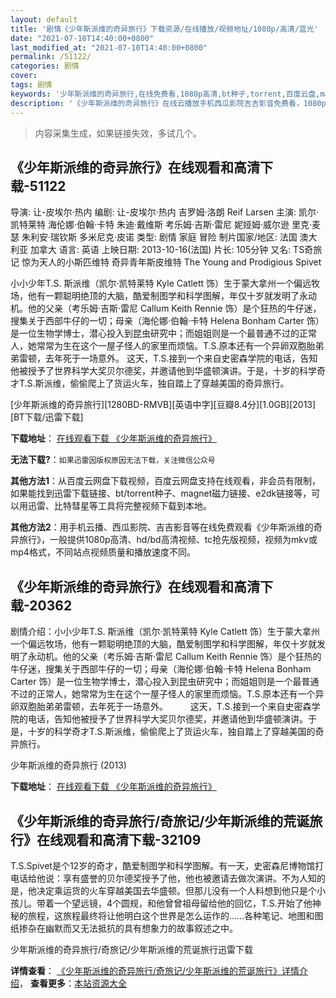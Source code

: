 ```yaml
---
layout: default
title: '剧情《少年斯派维的奇异旅行》下载资源/在线播放/视频地址/1080p/高清/蓝光'
date: "2021-07-10T14:40:00+0800"
last_modified_at: "2021-07-10T14:40:00+0800"
permalink: /51122/
categories: 剧情
cover:
tags: 剧情
keywords: '少年斯派维的奇异旅行,在线免费看,1080p高清,bt种子,torrent,百度云盘,magnet,磁力链,迅雷下载资源'
description: '《少年斯派维的奇异旅行》在线云播放手机西瓜影院吉吉影音免费看，1080p高清bd/hd未删减完整版和tc抢先枪版，mkv/mp4格式，附带bt/torrent种子、magnet/磁力链、百度云盘、网盘资源迅雷下载链接'
---
```


>内容采集生成，如果链接失效，多试几个。


## 《少年斯派维的奇异旅行》在线观看和高清下载-51122

导演: 让-皮埃尔·热内 编剧: 让-皮埃尔·热内 吉罗姆·洛朗 Reif Larsen 主演: 凯尔·凯特莱特 海伦娜·伯翰·卡特 朱迪·戴维斯 考乐姆·吉斯·雷尼 妮娅姆·威尔逊 里克·麦瑟 朱利安·瑞钦斯 多米尼克·皮诺 类型: 剧情 家庭 冒险 制片国家/地区: 法国 澳大利亚 加拿大 语言: 英语 上映日期: 2013-10-16(法国) 片长: 105分钟 又名: TS奇旅记 惊为天人的小斯匹维特 奇异青年斯皮维特 The Young and Prodigious Spivet

小小少年T.S. 斯派维（凯尔·凯特莱特 Kyle Catlett 饰）生于蒙大拿州一个偏远牧场，他有一颗聪明绝顶的大脑，酷爱制图学和科学图解，年仅十岁就发明了永动机。他的父亲（考乐姆·吉斯·雷尼 Callum Keith Rennie 饰）是个狂热的牛仔迷，搜集关于西部牛仔的一切；母亲（海伦娜·伯翰·卡特 Helena Bonham Carter 饰）是一位生物学博士，潜心投入到昆虫研究中；而姐姐则是一个最普通不过的正常人，她常常为生在这个一屋子怪人的家里而烦恼。T.S.原本还有一个异卵双胞胎弟弟雷顿，去年死于一场意外。 这天，T.S.接到一个来自史密森学院的电话，告知他被授予了世界科学大奖贝尔德奖，并邀请他到华盛顿演讲。于是，十岁的科学奇才T.S.斯派维，偷偷爬上了货运火车，独自踏上了穿越美国的奇异旅行。


[少年斯派维的奇异旅行][1280BD-RMVB][英语中字][豆瓣8.4分][1.0GB][2013][BT下载/迅雷下载]

**下载地址**： [在线观看下载 《少年斯派维的奇异旅行》](https://www.btdx8.com/torrent/the_young_and_prodigious_2013.html) 


**无法下载?**：`如果迅雷因版权原因无法下载，关注微信公众号 `

**其他方法1**：从百度云网盘下载视频，百度云网盘支持在线观看，非会员有限制，如果能找到迅雷下载链接、bt/torrent种子、magnet磁力链接、e2dk链接等，可以用迅雷、比特彗星等工具将完整视频下载到本地。

**其他方法2**：用手机云播、西瓜影院、吉吉影音等在线免费观看《少年斯派维的奇异旅行》，一般提供1080p高清、hd/bd高清视频、tc抢先版视频，视频为mkv或mp4格式，不同站点视频质量和播放速度不同。


## 《少年斯派维的奇异旅行》在线观看和高清下载-20362

剧情介绍：小小少年T.S. 斯派维（凯尔·凯特莱特 Kyle Catlett 饰）生于蒙大拿州一个偏远牧场，他有一颗聪明绝顶的大脑，酷爱制图学和科学图解，年仅十岁就发明了永动机。他的父亲（考乐姆·吉斯·雷尼 Callum Keith Rennie 饰）是个狂热的牛仔迷，搜集关于西部牛仔的一切；母亲（海伦娜·伯翰·卡特 Helena Bonham Carter 饰）是一位生物学博士，潜心投入到昆虫研究中；而姐姐则是一个最普通不过的正常人，她常常为生在这个一屋子怪人的家里而烦恼。T.S.原本还有一个异卵双胞胎弟弟雷顿，去年死于一场意外。  　　这天，T.S.接到一个来自史密森学院的电话，告知他被授予了世界科学大奖贝尔德奖，并邀请他到华盛顿演讲。于是，十岁的科学奇才T.S.斯派维，偷偷爬上了货运火车，独自踏上了穿越美国的奇异旅行。


少年斯派维的奇异旅行 (2013)

**下载地址**： [在线观看下载 《少年斯派维的奇异旅行》](https://www.btbtdy.me/btdy/dy1908.html) 


## 《少年斯派维的奇异旅行/奇旅记/少年斯派维的荒诞旅行》在线观看和高清下载-32109

T.S.Spivet是个12岁的奇才，酷爱制图学和科学图解。有一天，史密森尼博物馆打电话给他说：享有盛誉的贝尔德奖授予了他，他也被邀请去做次演讲。不为人知的是，他决定乘运货的火车穿越美国去华盛顿。但那儿没有一个人料想到他只是个小孩儿。带着一个望远镜，4个圆规，和他曾曾祖母留给他的回忆，T.S.开始了他神秘的旅程，这旅程最终将让他明白这个世界是怎么运作的&hellip;…各种笔记、地图和图纸掺杂在幽默而又无法抵抗的具有想象力的故事叙述之中。<span class="Apple-converted-space">


少年斯派维的奇异旅行/奇旅记/少年斯派维的荒诞旅行迅雷下载

**详情查看**： [《少年斯派维的奇异旅行/奇旅记/少年斯派维的荒诞旅行》详情介绍](/movie/32109/)， **查看更多**：[本站资源大全](/movie/t/all/)

